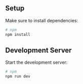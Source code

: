 ## Setup

Make sure to install dependencies:

```bash
# npm
npm install
```

## Development Server

Start the development server:

```bash
# npm
npm run dev
```
